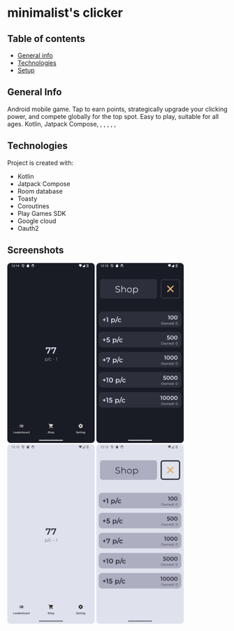 # minimalist's clicker
## Table of contents
* [General info](#general-info)
* [Technologies](#technologies)
* [Setup](#setup)
## General Info
Android mobile game. Tap to earn points, strategically upgrade your clicking power, and compete globally for the top spot. Easy to play, suitable for all ages.
Kotlin, Jatpack Compose, , , ,
, , 


## Technologies
Project is created with:
* Kotlin
* Jatpack Compose
* Room database
* Toasty
* Coroutines
* Play Games SDK
* Google cloud
* Oauth2

## Screenshots
<img src="https://github.com/Bronx666/Clicker/blob/master/app/src/main/res/screenshots/dark_main.png" width="200" />
<img src="https://github.com/Bronx666/Clicker/blob/master/app/src/main/res/screenshots/dark_shop.png" width="200" />
<img src="https://github.com/Bronx666/Clicker/blob/master/app/src/main/res/screenshots/light_main.png" width="200" />
<img src="https://github.com/Bronx666/Clicker/blob/master/app/src/main/res/screenshots/light_shop.png" width="200" />

